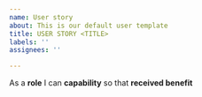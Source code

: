 ```yaml
---
name: User story
about: This is our default user template
title: USER STORY <TITLE>
labels: ''
assignees: ''

---
```


As a **role** I can **capability** so that **received benefit**

